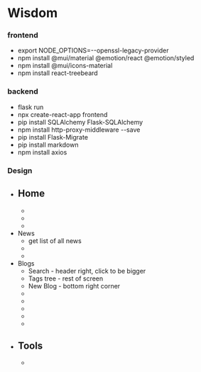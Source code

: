 # Wisdom

### frontend
- export NODE_OPTIONS=--openssl-legacy-provider
- npm install @mui/material @emotion/react @emotion/styled
- npm install @mui/icons-material
- npm install react-treebeard

### backend
- flask run
- npx create-react-app frontend
- pip install SQLAlchemy Flask-SQLAlchemy
- npm install http-proxy-middleware --save
- pip install Flask-Migrate
- pip install markdown
- npm install axios





### Design
- Home
    - 
    - 
    - 
    - 
- News
    - get list of all news
    - 
    - 
- Blogs
    - Search - header right, click to be bigger
    - Tags tree - rest of screen
    - New Blog - bottom right corner
    - 
    - 
    - 
    - 
    - 
- Tools
    - 
    - 